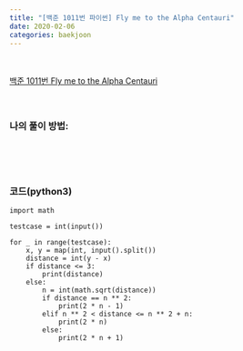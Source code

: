 ```yaml
---
title: "[백준 1011번 파이썬] Fly me to the Alpha Centauri"
date: 2020-02-06
categories: baekjoon
---
```


<br><br>
[백준 1011번 Fly me to the Alpha Centauri](https://www.acmicpc.net/problem/1011)
<br><br><br>



### 나의 풀이 방법:<br>

<br><br><br>


### 코드(python3)
```
import math

testcase = int(input())

for _ in range(testcase):
    x, y = map(int, input().split())
    distance = int(y - x)
    if distance <= 3:
        print(distance)
    else:
        n = int(math.sqrt(distance))
        if distance == n ** 2:
            print(2 * n - 1)
        elif n ** 2 < distance <= n ** 2 + n:
            print(2 * n)
        else:
            print(2 * n + 1)
```
